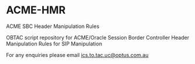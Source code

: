 # ACME-HMR
ACME SBC Header Manipulation Rules

OBTAC script repository for ACME/Oracle Session Border Controller Header Manipulation Rules for SIP Manipulation

For any enquiries please email ics.to.tac.uc@optus.com.au
